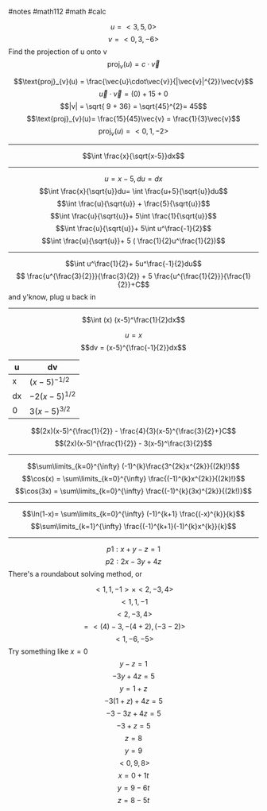 #notes #math112 #math #calc 


$$u = < 3,5,0>$$
$$v = <0,3,-6>$$
Find the projection of u onto v
$$\text{proj}_{v}(u)= c \cdot\vec{v}$$

$$\text{proj}_{v}(u) = \frac{\vec{u}\cdot\vec{v}}{|\vec{v}|^{2}}\vec{v}$$
$$\vec{u } \cdot \vec{v} = (0) + 15 +0$$
$$|v| = \sqrt{ 9 + 36} = \sqrt{45}^{2}= 45$$
$$\text{proj}_{v}(u)= \frac{15}{45}\vec{v} = \frac{1}{3}\vec{v}$$
$$\text{proj}_{v}(u) = <0, 1, -2>$$

---


$$\int \frac{x}{\sqrt{x-5}}dx$$

---

$$u = x-5, du = dx$$
$$\int \frac{x}{\sqrt{u}}du= \int \frac{u+5}{\sqrt{u}}du$$
$$\int \frac{u}{\sqrt{u}} + \frac{5}{\sqrt{u}}$$
$$\int \frac{u}{\sqrt{u}}+ 5\int \frac{1}{\sqrt{u}}$$
$$\int \frac{u}{\sqrt{u}}+ 5\int u^\frac{-1}{2}$$
$$\int \frac{u}{\sqrt{u}}+ 5 ( \frac{1}{2}u^\frac{1}{2})$$

---

$$\int u^\frac{1}{2}+ 5u^\frac{-1}{2}du$$
$$ \frac{u^{\frac{3}{2}}}{\frac{3}{2}} + 5 \frac{u^{\frac{1}{2}}}{\frac{1}{2}}+C$$
and y'know, plug u back in


---

$$\int (x) (x-5)^\frac{1}{2}dx$$




$$u = x$$
$$dv = (x-5)^{\frac{-1}{2}}dx$$



| u   | dv              |
| --- | --------------- |
| x   | $(x-5)^{-1/2}$  |
| dx  | $-2(x-5)^{1/2}$ |
| 0   | $3(x-5)^{3/2}$  |

$$(2x)(x-5)^{\frac{1}{2}} - \frac{4}{3}(x-5)^{\frac{3}{2}+}C$$
$$(2x)(x-5)^{\frac{1}{2}} - 3(x-5)^\frac{3}{2}$$


----


$$\sum\limits_{k=0}^{\infty} (-1)^{k}\frac{3^{2k}x^{2k}}{(2k)!}$$
$$\cos(x) = \sum\limits_{k=0}^{\infty} \frac{(-1)^{k}x^{2k}}{(2k)!}$$
$$\cos(3x) = \sum\limits_{k=0}^{\infty} \frac{(-1)^{k}(3x)^{2k}}{(2k!)}$$


---

$$\ln(1-x)= \sum\limits_{k=0}^{\infty} (-1)^{k+1} \frac{(-x)^{k}}{k}$$
$$\sum\limits_{k=1}^{\infty} \frac{(-1)^{k+1}(-1)^{k}x^{k}}{k}$$


-----


$$p1: x+y - z = 1$$
$$p2: 2x - 3y + 4z$$
There's a roundabout solving method, or

$$<1, 1, -1> \times <2, -3, 4>$$
$$<1,1,-1$$
$$<2,-3,4>$$
$$= < (4) - 3 , - (4 + 2), (-3 - 2) >$$
$$< 1, -6, -5>$$
Try something like $x=0$
$$y-z = 1$$
$$-3y + 4z = 5$$
$$y = 1+z$$
$$-3(1+z) + 4z = 5$$
$$-3 - 3z + 4z = 5$$
$$-3 + z = 5$$
$$ z= 8$$
$$y = 9$$
$$<0,9,8>$$
$$x = 0 + 1t$$
$$y = 9 - 6t$$
$$z = 8 -5t$$
